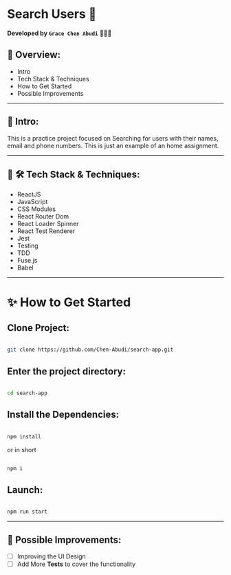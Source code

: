 # Search Users 👥

**Developed by `Grace Chen Abudi`** 👩🏽‍💻

## 📣 Overview:

- Intro
- Tech Stack & Techniques
- How to Get Started
- Possible Improvements

---

## 🔎 Intro:

This is a practice project focused on Searching for users with their names, email and phone numbers.
This is just an example of an home assignment.

---

## 🧰 🛠️ Tech Stack & Techniques:

- ReactJS
- JavaScript
- CSS Modules
- React Router Dom
- React Loader Spinner
- React Test Renderer
- Jest
- Testing
- TDD
- Fuse.js
- Babel

---

# ✨ How to Get Started

## Clone Project:

```bash

git clone https://github.com/Chen-Abudi/search-app.git

```

## Enter the project directory:

```bash

cd search-app

```

## Install the Dependencies:

```bash

npm install

```

or in short

```bash

npm i

```

## Launch:

```bash

npm run start

```

---

## 🔧 Possible Improvements:

- [ ] Improving the UI Design
- [ ] Add More **Tests** to cover the functionality
